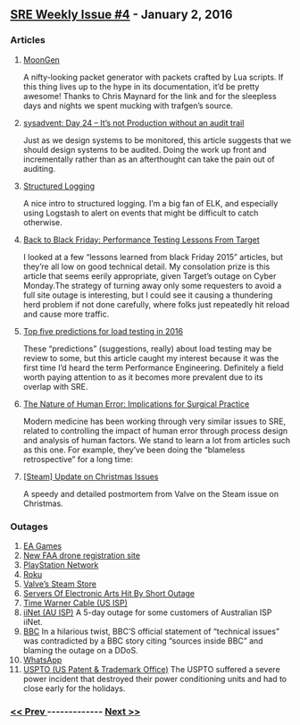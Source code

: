 ## [SRE Weekly Issue #4](https://sreweekly.com/sre-weekly-issue-4-2/) - January 2, 2016
### Articles

1. [MoonGen](https://github.com/emmericp/MoonGen)

    A nifty-looking packet generator with packets crafted by Lua scripts. If this thing lives up to the hype in its documentation, it’d be pretty awesome! Thanks to Chris Maynard for the link and for the sleepless days and nights we spent mucking with trafgen’s source.
1. [sysadvent: Day 24 – It’s not Production without an audit trail](http://feedproxy.google.com/~r/sysadvent/~3/loqKJj-7QfA/day-24-its-not-production-without-audit.html)

    Just as we design systems to be monitored, this article suggests that we should design systems to be audited. Doing the work up front and incrementally rather than as an afterthought can take the pain out of auditing.
1. [Structured Logging](http://kartar.net/2015/12/structured-logging/)

    A nice intro to structured logging. I’m a big fan of ELK, and especially using Logstash to alert on events that might be difficult to catch otherwise.
1. [Back to Black Friday: Performance Testing Lessons From Target](https://blazemeter.com/blog/back-black-friday-performance-testing-lessons-target)

    I looked at a few “lessons learned from black Friday 2015” articles, but they’re all low on good technical detail. My consolation prize is this article that seems eerily appropriate, given Target’s outage on Cyber Monday.The strategy of turning away only some requesters to avoid a full site outage is interesting, but I could see it causing a thundering herd problem if not done carefully, where folks just repeatedly hit reload and cause more traffic.
1. [Top five predictions for load testing in 2016](http://www.information-age.com/technology/mobile-and-networking/123460715/top-five-predictions-load-testing-2016)

    These “predictions” (suggestions, really) about load testing may be review to some, but this article caught my interest because it was the first time I’d heard the term Performance Engineering. Definitely a field worth paying attention to as it becomes more prevalent due to its overlap with SRE.
1. [The Nature of Human Error: Implications for Surgical Practice](http://www.ncbi.nlm.nih.gov/pmc/articles/PMC1856596/#!po=0.458716)

    Modern medicine has been working through very similar issues to SRE, related to controlling the impact of human error through process design and analysis of human factors. We stand to learn a lot from articles such as this one. For example, they’ve been doing the “blameless retrospective” for a long time:

1. [[Steam] Update on Christmas Issues](http://store.steampowered.com/news/19852/?snr=1_550_552&utm_source=twitterfeed&utm_medium=twitter)

    A speedy and detailed postmortem from Valve on the Steam issue on Christmas.
### Outages

1. [EA Games](http://gearnuke.com/ea-servers-go-company-issues-apology/)
1. [New FAA drone registration site](https://www.yahoo.com/tech/faa-45-000-drones-registered-104503132.html)
1. [PlayStation Network](http://www.express.co.uk/entertainment/gaming/629365/PSN-down-PlayStation-Network-PS4-Why-is-PSN-down-DDOS-attack-Phantom-Squad)
1. [Roku](http://www.theverge.com/2015/12/25/10665846/christmas-2015-online-service-outages)
1. [Valve’s Steam Store](http://www.biztekmojo.com/001812/steam-store-server-back-online-after-major-security-glitch-stemming-caching-issues)
1. [Servers Of Electronic Arts Hit By Short Outage](http://empowerednews.net/servers-of-electronic-arts-hit-by-short-outage/1865079/)
1. [Time Warner Cable (US ISP)](http://www.ubergizmo.com/2015/12/time-warner-cable-suffered-national-outage-yesterday/)
1. [iiNet (AU ISP)](http://www.theregister.co.uk/2015/12/30/iinet_xmas_outage/)
    A 5-day outage for some customers of Australian ISP iiNet.
1. [BBC](http://www.techweekeurope.co.uk/e-marketing/bbc-iplayer-outage-ddos-attack-182934)
    In a hilarious twist, BBC’S official statement of “technical issues” was contradicted by a BBC story citing “sources inside BBC” and blaming the outage on a DDoS.
1. [WhatsApp](http://www.dailymail.co.uk/sciencetech/article-3380408/WhatsApp-goes-Users-Europe-report-problems-connecting-chats-messaging-app.html)
1. [USPTO (US Patent & Trademark Office)](http://www.uspto.gov/about-us/news-updates/statement-uspto-acting-chief-communications-officer-patrick-ross)
    The USPTO suffered a severe power incident that destroyed their power conditioning units and had to close early for the holidays.

### [ << Prev ](sreweekly-3.md) ------------- [ Next >> ](sreweekly-5.md)